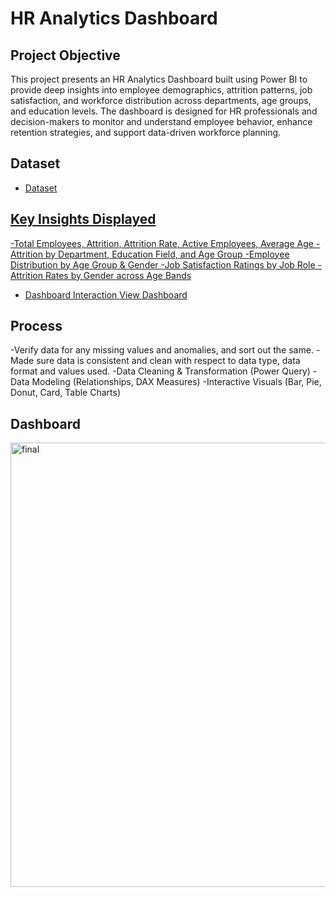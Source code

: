 # HR Analytics Dashboard
## Project Objective
This project presents an HR Analytics Dashboard built using Power BI to provide deep insights into employee demographics, attrition patterns, job satisfaction, and workforce distribution across departments, age groups, and education levels. The dashboard is designed for HR professionals and decision-makers to monitor and understand employee behavior, enhance retention strategies, and support data-driven workforce planning.

## Dataset
- <a href="https://github.com/Saranya-S03/First-PowerBI-Dashboard/blob/main/HR%20Data.xlsx">Dataset

## Key Insights Displayed
-Total Employees, Attrition, Attrition Rate, Active Employees, Average Age
-Attrition by Department, Education Field, and Age Group
-Employee Distribution by Age Group & Gender
-Job Satisfaction Ratings by Job Role
-Attrition Rates by Gender across Age Bands

- Dashboard Interaction <a href="https://github.com/Saranya-S03/First-PowerBI-Dashboard/blob/main/final.png">View Dashboard</a>

## Process
-Verify data for any missing values and anomalies, and sort out the same.
-Made sure data is consistent and clean with respect to data type, data format and values used.
-Data Cleaning & Transformation (Power Query)
-Data Modeling (Relationships, DAX Measures)
-Interactive Visuals (Bar, Pie, Donut, Card, Table Charts)

## Dashboard
<img width="1278" height="711" alt="final" src="https://github.com/user-attachments/assets/5c2f9ae0-c3b9-46cc-a2d9-c7cd73f7bda1" />

